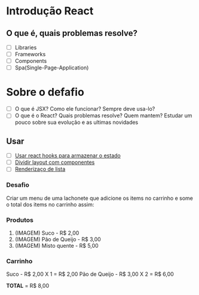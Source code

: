 # Introdução React

## O que é, quais problemas resolve?

- [ ] Libraries
- [ ] Frameworks
- [ ] Components
- [ ] Spa(Single-Page-Application)

# Sobre o defafio

- [ ] O que é JSX? Como ele funcionar? Sempre deve usa-lo?
- [ ] O que é o React? Quais problemas resolve? Quem mantem? Estudar um pouco sobre sua evolução e as ultimas novidades

## Usar 

- [ ] [Usar react hooks para armazenar o estado](https://pt-br.reactjs.org/docs/hooks-intro.html)
- [ ] [Dividir layout com componentes](https://pt-br.reactjs.org/docs/components-and-props.html)
- [ ] [Renderizaço de lista](https://pt-br.reactjs.org/docs/lists-and-keys.html#rendering-multiple-components)

### Desafio 

Criar um menu de uma lachonete que adicione os items no carrinho e some o total dos items no carrinho assim:

### Produtos

1. (IMAGEM) Suco          - R$ 2,00
2. (IMAGEM) Pão de Queijo - R$ 3,00
3. (IMAGEM) Misto quente  - R$ 5,00

### Carrinho

Suco          - R$ 2,00 X 1 = R$ 2,00
Pão de Queijo - R$ 3,00 X 2 = R$ 6,00

**TOTAL**         = R$ 8,00